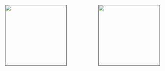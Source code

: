 <a href="">
  <img height=200 align="left" src="https://github-readme-stats.vercel.app/api?username=petukhoudzmitry&theme=gruvbox&show=discussions_started,discussions_answered&hide=prs&show_icons=true"/>
</a>
<a href="">
  <img height=200 align="right" src="https://github-readme-stats.vercel.app/api/top-langs/?username=petukhoudzmitry&layout=compact&theme=gruvbox&hide=html,css"/>
</a>
